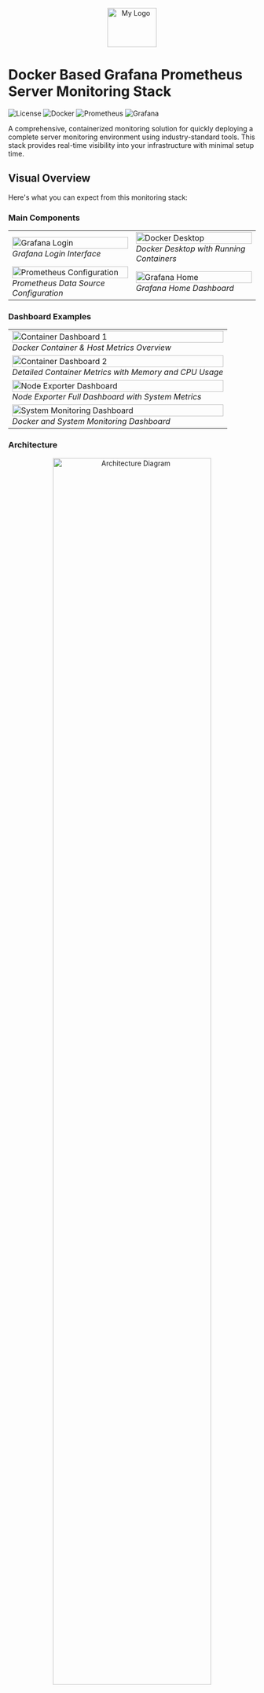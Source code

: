 <p align="center">
  <img src="img/amlogo.svg" alt="My Logo" width="100" height="80">
</p>

# Docker Based Grafana Prometheus Server Monitoring Stack

![License](https://img.shields.io/badge/license-MIT-blue?style=for-the-badge&logo=open-source-initiative&logoColor=white)
![Docker](https://img.shields.io/badge/docker-%230db7ed.svg?style=for-the-badge&logo=docker&logoColor=white)
![Prometheus](https://img.shields.io/badge/Prometheus-E6522C?style=for-the-badge&logo=Prometheus&logoColor=white)
![Grafana](https://img.shields.io/badge/grafana-%23F46800.svg?style=for-the-badge&logo=grafana&logoColor=white)

A comprehensive, containerized monitoring solution for quickly deploying a complete server monitoring environment using industry-standard tools. This stack provides real-time visibility into your infrastructure with minimal setup time.

## Visual Overview

Here's what you can expect from this monitoring stack:

### Main Components

<table>
  <tr>
    <td width="50%"><img src="docs/images/grafana-login.png" alt="Grafana Login" width="100%"/><br><em>Grafana Login Interface</em></td>
    <td width="50%"><img src="docs/images/docker-desktop.png" alt="Docker Desktop" width="100%"/><br><em>Docker Desktop with Running Containers</em></td>
  </tr>
  <tr>
    <td width="50%"><img src="docs/images/prometheus-config.png" alt="Prometheus Configuration" width="100%"/><br><em>Prometheus Data Source Configuration</em></td>
    <td width="50%"><img src="docs/images/grafana-home.png" alt="Grafana Home" width="100%"/><br><em>Grafana Home Dashboard</em></td>
  </tr>
</table>

### Dashboard Examples

<table>
  <tr>
    <td><img src="docs/images/container-dashboard-1.png" alt="Container Dashboard 1" width="100%"/><br><em>Docker Container & Host Metrics Overview</em></td>
  </tr>
  <tr>
    <td><img src="docs/images/container-dashboard-2.png" alt="Container Dashboard 2" width="100%"/><br><em>Detailed Container Metrics with Memory and CPU Usage</em></td>
  </tr>
  <tr>
    <td><img src="docs/images/node-exporter.png" alt="Node Exporter Dashboard" width="100%"/><br><em>Node Exporter Full Dashboard with System Metrics</em></td>
  </tr>
  <tr>
    <td><img src="docs/images/system-monitoring.png" alt="System Monitoring Dashboard" width="100%"/><br><em>Docker and System Monitoring Dashboard</em></td>
  </tr>
</table>

### Architecture

<p align="center">
  <img src="docs/images/architecture.png" alt="Architecture Diagram" width="80%"/>
  <br>
  <em>Deployment Architecture from Developer to Production</em>
</p>

## Table of Contents

- [Overview](#overview)
- [Features](#features)
- [Architecture](#architecture)
- [Components](#components)
- [Quick Start](#quick-start)
  - [Prerequisites](#prerequisites)
  - [Installation](#installation)
  - [Accessing Interfaces](#accessing-interfaces)
- [Configuration](#configuration)
  - [Adding Servers to Monitor](#adding-servers-to-monitor)
  - [Setting Up Alerts](#setting-up-alerts)
  - [Environment Variables](#environment-variables)
  - [Custom Exporters](#custom-exporters)
- [Dashboard Templates](#dashboard-templates)
- [Security Considerations](#security-considerations)
- [Maintenance](#maintenance)
  - [Backup and Restore](#backup-and-restore)
  - [Updates](#updates)
- [Troubleshooting](#troubleshooting)
  - [Common Issues](#common-issues)
  - [Logs](#logs)
- [Performance Tuning](#performance-tuning)
- [Contributing](#contributing)
- [License](#license)

## Overview

This monitoring stack provides a comprehensive solution for monitoring server performance, application health, and system metrics. It's designed to be easy to deploy and configure, making it perfect for both development environments and production systems.

The stack leverages Docker containers to provide a consistent, reproducible environment that can be deployed on any infrastructure that supports Docker. All components are preconfigured to work together out of the box, minimizing setup time and complexity.

<p align="center">
  <img src="docs/images/readme-example.png" alt="README Example" width="90%"/>
  <br>
  <em>The monitoring stack configuration shown in the code editor</em>
</p>

## Features

- **Real-time metrics collection** - Gather CPU, memory, disk, and network statistics from hosts and containers
- **Customizable dashboards** - Create visual representations of your system's performance with Grafana
- **Alerting system** - Get notified when metrics exceed defined thresholds via email, Slack, or other channels
- **Long-term storage** - Retain historical metrics for trend analysis and capacity planning
- **Container monitoring** - Track container resource usage and health metrics
- **Low resource footprint** - Optimized for minimal impact on monitored systems
- **API endpoints** - Integrate with other tools and services through Prometheus API
- **Extensible architecture** - Add custom exporters for additional metrics collection

## Architecture

```
┌─────────────────────────────────────────────────────────────────┐
│                        Docker Network                           │
│                                                                 │
│  ┌─────────────┐       ┌───────────────┐      ┌──────────────┐  │
│  │             │       │               │      │              │  │
│  │  Prometheus │◄──────┤ Node Exporter │      │   Grafana    │  │
│  │  (Metrics   │       │ (Host Metrics)│      │ (Dashboards) │  │
│  │   Storage)  │       │               │      │              │  │
│  │             │       └───────────────┘      │              │  │
│  │             │                              │              │  │
│  │             │       ┌───────────────┐      │              │  │
│  │             │◄──────┤    cAdvisor   │      │              │  │
│  │             │       │  (Container   │      │              │  │
│  │             │       │   Metrics)    │      │              │  │
│  │             │       └───────────────┘      │              │  │
│  │             │◄─────────────────────────────┤              │  │
│  │             │            Query             │              │  │
│  └─────────────┘                              └──────────────┘  │
│    Port 9090                                     Port 3001      │
│                                                                 │
└─────────────────────────────────────────────────────────────────┘
```

<p align="center">
  <img src="img/docker-compose-image-pull.png" alt="Stack Deployment" width="90%"/>
  <br>
  <em>Monitoring stack deployment in action via Docker Compose</em>
</p>

This architecture provides:

1. **Centralized metrics collection** - Prometheus scrapes metrics from all exporters
2. **Separation of concerns** - Each component has a single, well-defined responsibility
3. **Scalability** - Add more exporters without changing the core architecture
4. **Resilience** - Components can be restarted independently without data loss

## Components

The monitoring stack consists of the following components:

### Prometheus
Time series database for metrics storage and retrieval. Prometheus acts as the central component, collecting and storing metrics from various sources (exporters). It provides a powerful query language (PromQL) for data analysis.

### Grafana
Visualization and dashboarding tool that connects to Prometheus to display metrics in customizable dashboards. Grafana provides advanced visualization options, alerting capabilities, and user management.

<p align="center">
  <img src="img/grafana-login.png" alt="Grafana Login" width="70%"/>
  <br>
  <em>Grafana Login Interface</em>
</p>

### Node Exporter
System metrics collection agent that exports hardware and OS metrics from the host system. Node Exporter provides detailed information about CPU, memory, disk, network, and other system resources.

<p align="center">
  <img src="img/ec2-dashboard.png" alt="Node Exporter Dashboard" width="90%"/>
  <br>
  <em>Node Exporter Full Dashboard with System Metrics</em>
</p>

### cAdvisor
Container metrics collection agent that exports resource usage and performance data from running containers. cAdvisor provides visibility into container CPU, memory, network, and disk usage.

## Quick Start

### Prerequisites

To deploy the monitoring stack, you'll need:

- Docker Engine (version 20.10.0 or later)
- Docker Compose (version 2.0.0 or later)
- At least 1GB of RAM available for the stack
- Ports 3001 (Grafana), 9090 (Prometheus), and 8080 (cAdvisor) available

### Installation

1. Clone this repository:
   ```bash
   git clone https://github.com/yourusername/monitoring-stack.git
   cd monitoring-stack
   ```

2. (Optional) Configure environment variables:
   ```bash
   # Copy the example environment file
   cp .env.example .env
   
   # Edit the environment variables as needed
   nano .env
   ```

3. Start the monitoring stack:
   ```bash
   docker-compose up -d
   ```

4. Verify that all services are running:
   ```bash
   docker-compose ps
   ```

   You should see output similar to:
   ```
   NAME                COMMAND                  SERVICE             STATUS              PORTS
   cadvisor            "/usr/bin/cadvisor -…"   cadvisor            running             0.0.0.0:8080->8080/tcp
   grafana             "/run.sh"                grafana             running             0.0.0.0:3001->3000/tcp
   node-exporter       "/bin/node_exporter"     node-exporter       running             0.0.0.0:9100->9100/tcp
   prometheus          "/bin/prometheus --c…"   prometheus          running             0.0.0.0:9090->9090/tcp
   ```

<p align="center">
  <img src="img/images-started.png" alt="Docker Desktop" width="80%"/>
  <br>
  <em>Docker Desktop showing the running monitoring stack containers</em>
</p>

### Accessing Interfaces

After deployment, you can access the following interfaces:

- **Grafana**: http://localhost:3001 (default credentials: admin/yourpassword)
- **Prometheus**: http://localhost:9090
- **cAdvisor**: http://localhost:8080

## Configuration

### Adding Servers to Monitor

To monitor additional servers:

1. Install Node Exporter on each target server:
   ```bash
   docker run -d --restart=unless-stopped --name=node-exporter \
     -p 9100:9100 \
     -v /proc:/host/proc:ro \
     -v /sys:/host/sys:ro \
     -v /:/rootfs:ro \
     --net="host" \
     prom/node-exporter:latest \
     --path.procfs=/host/proc \
     --path.sysfs=/host/sys \
     --collector.filesystem.mount-points-exclude="^/(sys|proc|dev|host|etc)($$|/)"
   ```

2. Add the server to `prometheus/prometheus.yml`:
   ```yaml
   - job_name: 'remote-node'
     static_configs:
       - targets: ['your-server-ip:9100']
         labels:
           instance: 'server-name'
   ```

3. Reload Prometheus configuration:
   ```bash
   curl -X POST http://localhost:9090/-/reload
   ```

<p align="center">
  <img src="img/grafana-source-config.png" alt="Prometheus Configuration" width="80%"/>
  <br>
  <em>Prometheus Data Source Configuration in Grafana</em>
</p>

### Setting Up Alerts

To configure alerting:

1. Create or edit alert rules in `prometheus/alert.rules.yml`:
   ```yaml
   groups:
   - name: example
     rules:
     - alert: HighCPULoad
       expr: 100 - (avg by(instance) (irate(node_cpu_seconds_total{mode="idle"}[5m])) * 100) > 80
       for: 5m
       labels:
         severity: warning
       annotations:
         summary: "High CPU load (instance {{ $labels.instance }})"
         description: "CPU load is > 80%\n  VALUE = {{ $value }}\n  LABELS: {{ $labels }}"
   ```

2. Update your Prometheus configuration to include the alert rules:
   ```yaml
   # In prometheus.yml
   rule_files:
     - 'alert.rules.yml'
   ```

3. Configure AlertManager in `alertmanager/config.yml`:
   ```yaml
   route:
     group_by: ['alertname']
     group_wait: 30s
     group_interval: 5m
     repeat_interval: 1h
     receiver: 'email-notifications'
   
   receivers:
   - name: 'email-notifications'
     email_configs:
     - to: 'your-email@example.com'
       from: 'alertmanager@example.com'
       smarthost: 'smtp.example.com:587'
       auth_username: 'smtp-user'
       auth_password: 'smtp-password'
   ```

4. Add AlertManager to your docker-compose.yml and restart the stack:
   ```yaml
   alertmanager:
     image: prom/alertmanager:latest
     container_name: alertmanager
     restart: unless-stopped
     ports:
       - "9093:9093"
     volumes:
       - ./alertmanager:/etc/alertmanager
     command:
       - '--config.file=/etc/alertmanager/config.yml'
       - '--storage.path=/alertmanager'
     networks:
       - monitoring-network
   ```

### Environment Variables

The stack uses environment variables for configuration:

- `GF_ADMIN_USER`: Grafana admin username (default: admin)
- `GF_ADMIN_PASSWORD`: Grafana admin password (default: yourpassword)

Additional Grafana configuration options can be added as environment variables with the `GF_` prefix.

### Custom Exporters

To monitor specific applications or services, add their respective exporters to the `docker-compose.yml` file:

```yaml
mysql-exporter:
  image: prom/mysqld-exporter:latest
  container_name: mysql-exporter
  restart: unless-stopped
  ports:
    - "9104:9104"
  environment:
    - DATA_SOURCE_NAME=user:password@(mysql:3306)/
  networks:
    - monitoring-network
```

Then add the exporter to your Prometheus configuration:

```yaml
- job_name: 'mysql'
  static_configs:
    - targets: ['mysql-exporter:9104']
```

## Dashboard Templates

The stack comes with pre-configured dashboards for:

- **System Overview**: CPU, memory, disk, network metrics for hosts
- **Container Performance**: Resource usage metrics for Docker containers
- **Node Exporter Full**: Comprehensive host metrics dashboard
- **Prometheus Stats**: Monitoring of the monitoring system itself

<p align="center">
  <img src="img/docker-container-dashboard.png" alt="Container Dashboard" width="90%"/>
  <br>
  <em>Docker Container & Host Metrics Overview Dashboard</em>
</p>

<p align="center">
  <img src="img/container-dashboard.png" alt="System Monitoring" width="90%"/>
  <br>
  <em>Docker and System Monitoring Dashboard</em>
</p>

### Importing Additional Dashboards

To import additional dashboards:

1. Access Grafana at http://localhost:3001
2. Go to "Dashboards" > "Import"
3. Enter the dashboard ID or upload the JSON file
4. Select the Prometheus data source
5. Click "Import"

Popular dashboard IDs:
- Node Exporter Full: 1860
- Docker & System Monitoring: 893
- Prometheus 2.0 Stats: 10000

<p align="center">
  <img src="img/grafana-home.png" alt="Grafana Home" width="80%"/>
  <br>
  <em>Grafana Home Dashboard with Getting Started Guide</em>
</p>

## Security Considerations

### Authentication

- Change default credentials for all services
- Consider setting up OAuth or LDAP authentication for Grafana
- Implement API authentication for Prometheus

### Network Security

- Use a reverse proxy (like NGINX) for TLS termination
- Restrict access to management ports
- Configure firewalls to limit access to monitoring services

### Data Protection

- Implement regular backups of Prometheus and Grafana data
- Consider encrypting sensitive data in configuration files
- Scrub sensitive information from metrics and logs

### Example NGINX Configuration

```nginx
server {
    listen 80;
    server_name monitoring.example.com;
    return 301 https://$host$request_uri;
}

server {
    listen 443 ssl;
    server_name monitoring.example.com;

    ssl_certificate /etc/letsencrypt/live/monitoring.example.com/fullchain.pem;
    ssl_certificate_key /etc/letsencrypt/live/monitoring.example.com/privkey.pem;

    location / {
        proxy_pass http://localhost:3001;
        proxy_set_header Host $host;
        proxy_set_header X-Real-IP $remote_addr;
        proxy_set_header X-Forwarded-For $proxy_add_x_forwarded_for;
        proxy_set_header X-Forwarded-Proto $scheme;
    }
}
```

## Maintenance

### Backup and Restore

To back up the monitoring stack:

```bash
# Stop the stack
docker-compose stop

# Back up data volumes
tar -czvf prometheus-data-backup.tar.gz /path/to/prometheus_data
tar -czvf grafana-data-backup.tar.gz /path/to/grafana_data

# Restart the stack
docker-compose start
```

To restore from backup:

```bash
# Stop the stack
docker-compose stop

# Restore data volumes
tar -xzvf prometheus-data-backup.tar.gz -C /path/to/restore
tar -xzvf grafana-data-backup.tar.gz -C /path/to/restore

# Update volume paths in docker-compose.yml if necessary
# Restart the stack
docker-compose start
```

### Updates

To update the monitoring stack components:

```bash
# Pull the latest images
docker-compose pull

# Restart with the new images
docker-compose up -d
```

For major version upgrades, check the release notes for each component to ensure compatibility.

## Troubleshooting

### Common Issues

#### Grafana Can't Connect to Prometheus

**Symptoms**: Grafana dashboards show "No data" or connection errors

**Solution**:
1. Check if Prometheus is running: `docker-compose ps prometheus`
2. Verify network connectivity: `docker exec -it grafana ping prometheus`
3. Check Grafana data source configuration:
   - URL should be `http://prometheus:9090`
   - Access should be set to `Server (default)`

#### High Disk Usage

**Symptoms**: Disk space fills up rapidly on the host system

**Solution**:
1. Check Prometheus storage usage: `docker exec -it prometheus du -sh /prometheus`
2. Adjust retention period in `prometheus.yml`:
   ```yaml
   storage:
     tsdb:
       retention.time: 15d
   ```
3. Consider implementing a downsampling strategy for older metrics

#### CPU/Memory Issues

**Symptoms**: High CPU or memory usage on the host system

**Solution**:
1. Reduce scrape frequency in `prometheus.yml`:
   ```yaml
   global:
     scrape_interval: 30s  # Default is 15s
   ```
2. Limit container resources in `docker-compose.yml`:
   ```yaml
   prometheus:
     # ...
     deploy:
       resources:
         limits:
           cpus: '0.5'
           memory: 1G
   ```

### Logs

View logs for troubleshooting:

```bash
# View logs for all services
docker-compose logs

# View logs for a specific service
docker-compose logs -f prometheus

# View logs with timestamps
docker-compose logs --timestamps
```

## Performance Tuning

### Prometheus Optimization

For larger deployments, consider the following optimizations:

1. Adjust scrape intervals based on metric importance:
   ```yaml
   scrape_configs:
     - job_name: 'critical-systems'
       scrape_interval: 10s
       # ...
     - job_name: 'non-critical-systems'
       scrape_interval: 60s
       # ...
   ```

2. Use the `sample_limit` parameter to prevent excessive cardinality:
   ```yaml
   global:
     scrape_config:
       sample_limit: 10000
   ```

3. Implement federation for large-scale deployments:
   ```yaml
   scrape_configs:
     - job_name: 'prometheus-federation'
       honor_labels: true
       metrics_path: '/federate'
       params:
         'match[]':
           - '{job="node"}'
       static_configs:
         - targets:
           - 'prometheus-secondary-1:9090'
           - 'prometheus-secondary-2:9090'
   ```

### Grafana Dashboard Efficiency

For better Grafana performance:

1. Limit the time range of dashboards (default view should be last 6-12 hours)
2. Use appropriate aggregation functions (rate, increase, avg_over_time)
3. Set reasonable refresh intervals (30s or more)
4. Consider breaking complex dashboards into multiple simpler dashboards

## Contributing

Contributions are welcome! Please feel free to submit a Pull Request.

1. Fork the repository
2. Create your feature branch:
   ```bash
   git checkout -b feature/amazing-feature
   ```
3. Commit your changes:
   ```bash
   git commit -m 'Add some amazing feature'
   ```
4. Push to the branch:
   ```bash
   git push origin feature/amazing-feature
   ```
5. Open a Pull Request

## License

This project is licensed under the MIT License - see the [LICENSE](LICENSE) file for details.
